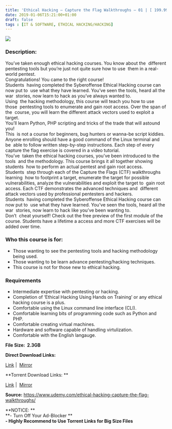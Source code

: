 ```yaml
---
title: 'Ethical Hacking – Capture the Flag Walkthroughs – 01 | [ 199.99$ Course For Free ]'
date: 2019-01-06T15:21:00+01:00
draft: false
tags : [IT & SOFTWARE, ETHICAL HACKING/HACKING]
---
```


[![](https://2.bp.blogspot.com/-_BGHMSUKXpo/XDINbp6ugKI/AAAAAAAAA4g/JSn0AyEDmpY2SpAWe2-4-1A_6xbJJU3VgCLcBGAs/s640/Ethical-Hacking-Capture-the-Flag-Walkthroughs-01.jpg)](https://2.bp.blogspot.com/-_BGHMSUKXpo/XDINbp6ugKI/AAAAAAAAA4g/JSn0AyEDmpY2SpAWe2-4-1A_6xbJJU3VgCLcBGAs/s1600/Ethical-Hacking-Capture-the-Flag-Walkthroughs-01.jpg)

### Description:

You’ve taken enough ethical hacking courses. You know about the  different pentesting tools but you’re just not quite sure how to use  them in a real-world pentest.  
Congratulations! You came to the right course!  
Students  having completed the Syberoffense Ethical Hacking course can now put to  use what they have learned. You’ve seen the tools, heard all the war  stories, now learn to hack as you’ve always wanted to.  
Using  the hacking methodology, this course will teach you how to use those  pentesting tools to enumerate and gain root access. Over the span of the  course, you will learn the different attack vectors used to exploit a  target.  
You’ll learn Python, PHP scripting and tricks of the trade that will astound you!  
This  is not a course for beginners, bug hunters or wanna-be script kiddies.  Anyone enrolling should have a good command of the Linux terminal and be  able to follow written step-by-step instructions. Each step of every  capture the flag exercise is covered in a video tutorial.  
You’ve  taken the ethical hacking courses, you’ve been introduced to the tools  and the methodology. This course brings it all together showing students  how to perform an actual pentest and gain root access.  
Students  step through each of the Capture the Flags (CTF) walkthroughs learning  how to footprint a target, enumerate the target for possible  vulnerabilities, analyze the vulnerabilities and exploit the target to  gain root access. Each CTF demonstrates the advanced techniques and  different attack vectors used by professional pentesters and hackers.  
Students  having completed the Syberoffense Ethical Hacking course can now put to  use what they have learned. You’ve seen the tools, heard all the war  stories, now learn to hack like you’ve been wanting to.  
Don’t  cheat yourself! Check out the free preview of the first module of the  course. Students have a lifetime a access and more CTF exercises will be  added over time.  

### Who this course is for:

*   Those wanting to see the pentesting tools and hacking methodology being used.
*   Those wanting to be learn advance pentesting/hacking techniques.
*   This course is not for those new to ethical hacking.

### Requirements

*   Intermediate expertise with pentesting or hacking.
*   Completion of ‘Ethical Hacking Using Hands on Training’ or any ethical hacking course is a plus.
*   Comfortable using the Linux command line interface (CLI).
*   Comfortable learning bits of programming code such as Python and PHP.
*   Comfortable creating virtual machines.
*   Hardware and software capable of handling virtulization.
*   Comfortable with the English langauge.

**File Size:  2.3GB**

**Direct Download Links:**

 [Link](https://oko.sh/CapturetheFlaglink1) |  [Mirror](https://oko.sh/CapturetheFlaglink2)  

**Torrent Download Links: **

 [Link](https://oko.sh/CapturetheFlagtorrent1) |  [Mirror](https://oko.sh/CapturetheFlagtorrent2)  

  
**Source:** https://www.udemy.com/ethical-hacking-capture-the-flag-walkthroughs/  
  
**NOTICE: **  
**\- Turn Off Your Ad-Blocker **  
**\- Highly Recommend to Use Torrent Links for Big Size Files**